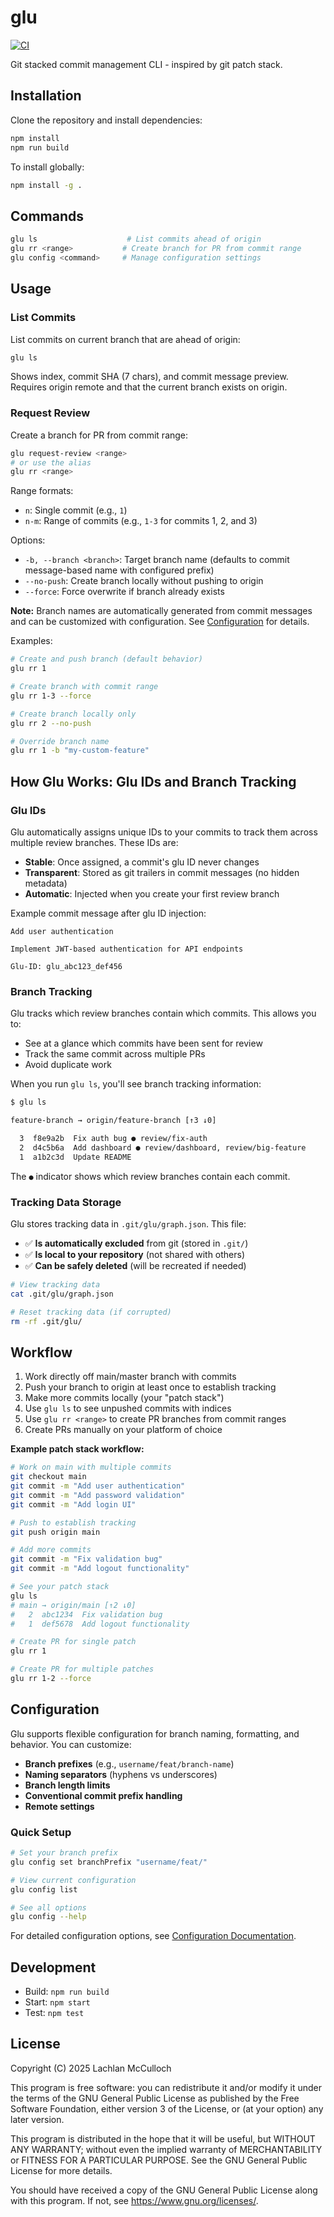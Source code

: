 # glu

[![CI](https://github.com/LachlanMcCulloch/glu/actions/workflows/ci.yml/badge.svg)](https://github.com/LachlanMcCulloch/glu/actions/workflows/ci.yml)

Git stacked commit management CLI - inspired by git patch stack.

## Installation

Clone the repository and install dependencies:

```bash
npm install
npm run build
```

To install globally:

```bash
npm install -g .
```

## Commands

```bash
glu ls                    # List commits ahead of origin
glu rr <range>           # Create branch for PR from commit range
glu config <command>     # Manage configuration settings
```

## Usage

### List Commits

List commits on current branch that are ahead of origin:

```bash
glu ls
```

Shows index, commit SHA (7 chars), and commit message preview. Requires origin remote and that the current branch exists on origin.

### Request Review

Create a branch for PR from commit range:

```bash
glu request-review <range>
# or use the alias
glu rr <range>
```

Range formats:

- `n`: Single commit (e.g., `1`)
- `n-m`: Range of commits (e.g., `1-3` for commits 1, 2, and 3)

Options:

- `-b, --branch <branch>`: Target branch name (defaults to commit message-based name with configured prefix)
- `--no-push`: Create branch locally without pushing to origin
- `--force`: Force overwrite if branch already exists

**Note:** Branch names are automatically generated from commit messages and can be customized with configuration. See [Configuration](docs/configuration.md) for details.

Examples:

```bash
# Create and push branch (default behavior)
glu rr 1

# Create branch with commit range
glu rr 1-3 --force

# Create branch locally only
glu rr 2 --no-push

# Override branch name
glu rr 1 -b "my-custom-feature"
```

## How Glu Works: Glu IDs and Branch Tracking

### Glu IDs

Glu automatically assigns unique IDs to your commits to track them across multiple review branches. These IDs are:

- **Stable**: Once assigned, a commit's glu ID never changes
- **Transparent**: Stored as git trailers in commit messages (no hidden metadata)
- **Automatic**: Injected when you create your first review branch

Example commit message after glu ID injection:

```
Add user authentication

Implement JWT-based authentication for API endpoints

Glu-ID: glu_abc123_def456
```

### Branch Tracking

Glu tracks which review branches contain which commits. This allows you to:

- See at a glance which commits have been sent for review
- Track the same commit across multiple PRs
- Avoid duplicate work

When you run `glu ls`, you'll see branch tracking information:

```bash
$ glu ls

feature-branch → origin/feature-branch [↑3 ↓0]

  3  f8e9a2b  Fix auth bug ● review/fix-auth
  2  d4c5b6a  Add dashboard ● review/dashboard, review/big-feature
  1  a1b2c3d  Update README
```

The `●` indicator shows which review branches contain each commit.

### Tracking Data Storage

Glu stores tracking data in `.git/glu/graph.json`. This file:

- ✅ **Is automatically excluded** from git (stored in `.git/`)
- ✅ **Is local to your repository** (not shared with others)
- ✅ **Can be safely deleted** (will be recreated if needed)

```bash
# View tracking data
cat .git/glu/graph.json

# Reset tracking data (if corrupted)
rm -rf .git/glu/
```

## Workflow

1. Work directly off main/master branch with commits
2. Push your branch to origin at least once to establish tracking
3. Make more commits locally (your "patch stack")
4. Use `glu ls` to see unpushed commits with indices
5. Use `glu rr <range>` to create PR branches from commit ranges
6. Create PRs manually on your platform of choice

**Example patch stack workflow:**

```bash
# Work on main with multiple commits
git checkout main
git commit -m "Add user authentication"
git commit -m "Add password validation"
git commit -m "Add login UI"

# Push to establish tracking
git push origin main

# Add more commits
git commit -m "Fix validation bug"
git commit -m "Add logout functionality"

# See your patch stack
glu ls
# main → origin/main [↑2 ↓0]
#   2  abc1234  Fix validation bug
#   1  def5678  Add logout functionality

# Create PR for single patch
glu rr 1

# Create PR for multiple patches
glu rr 1-2 --force
```

## Configuration

Glu supports flexible configuration for branch naming, formatting, and behavior. You can customize:

- **Branch prefixes** (e.g., `username/feat/branch-name`)
- **Naming separators** (hyphens vs underscores)
- **Branch length limits**
- **Conventional commit prefix handling**
- **Remote settings**

### Quick Setup

```bash
# Set your branch prefix
glu config set branchPrefix "username/feat/"

# View current configuration
glu config list

# See all options
glu config --help
```

For detailed configuration options, see [Configuration Documentation](docs/configuration.md).

## Development

- Build: `npm run build`
- Start: `npm start`
- Test: `npm test`

## License

Copyright (C) 2025 Lachlan McCulloch

This program is free software: you can redistribute it and/or modify
it under the terms of the GNU General Public License as published by
the Free Software Foundation, either version 3 of the License, or
(at your option) any later version.

This program is distributed in the hope that it will be useful,
but WITHOUT ANY WARRANTY; without even the implied warranty of
MERCHANTABILITY or FITNESS FOR A PARTICULAR PURPOSE. See the
GNU General Public License for more details.

You should have received a copy of the GNU General Public License
along with this program. If not, see <https://www.gnu.org/licenses/>.
